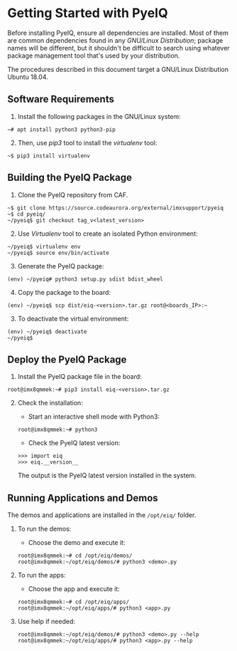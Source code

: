 # Getting Started with PyeIQ

Before installing PyeIQ, ensure all dependencies are installed. Most of them are
common dependencies found in any _GNU/Linux Distribution_; package names will be
different, but it shouldn't be difficult to search using whatever package management
tool that's used by your distribution.

The procedures described in this document target a GNU/Linux Distribution Ubuntu 18.04.

## Software Requirements

1. Install the following packages in the GNU/Linux system:
```console
~# apt install python3 python3-pip
```

2. Then, use _pip3_ tool to install the _virtualenv_ tool:
```console
~$ pip3 install virtualenv
```

## Building the PyeIQ Package

1. Clone the PyeIQ repository from CAF.
```console
~$ git clone https://source.codeaurora.org/external/imxsupport/pyeiq
~$ cd pyeiq/
~/pyeiq$ git checkout tag_v<latest_version>
```

2. Use _Virtualenv_ tool to create an isolated Python environment:
```console
~/pyeiq$ virtualenv env
~/pyeiq$ source env/bin/activate
```
3. Generate the PyeIQ package:
```console
(env) ~/pyeiq# python3 setup.py sdist bdist_wheel
```
4. Copy the package to the board:
```console
(env) ~/pyeiq$ scp dist/eiq-<version>.tar.gz root@<boards_IP>:~
```

3. To deactivate the virtual environment:
```console
(env) ~/pyeiq$ deactivate
~/pyeiq$
```

## Deploy the PyeIQ Package

1. Install the PyeIQ package file in the board:
```console
root@imx8qmmek:~# pip3 install eiq-<version>.tar.gz
```

2. Check the installation:

    * Start an interactive shell mode with Python3:
    ```console
    root@imx8qmmek:~# python3
    ```

    * Check the PyeIQ latest version:
    ```console
    >>> import eiq
    >>> eiq.__version__
    ```
    The output is the PyeIQ latest version installed in the system.

## Running Applications and Demos

The demos and applications are installed in the `/opt/eiq/` folder.

1. To run the demos:

    * Choose the demo and execute it:
    ```console
    root@imx8qmmek:~# cd /opt/eiq/demos/
    root@imx8qmmek:~/opt/eiq/demos/# python3 <demo>.py
    ```
2. To run the apps:

    * Choose the app and execute it:
    ```console
    root@imx8qmmek:~# cd /opt/eiq/apps/
    root@imx8qmmek:~/opt/eiq/apps/# python3 <app>.py
    ```
3. Use help if needed:
    ```console
    root@imx8qmmek:~/opt/eiq/demos/# python3 <demo>.py --help
    root@imx8qmmek:~/opt/eiq/apps/# python3 <app>.py --help
    ```
